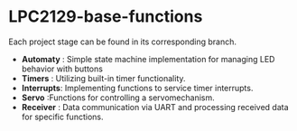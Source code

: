 # LPC2129-base-functions
Each project stage can be found in its corresponding branch.
  - **Automaty**  : Simple state machine implementation for managing LED behavior with buttons
  - **Timers**    : Utilizing built-in timer functionality.
  - **Interrupts**: Implementing functions to service timer interrupts.
  - **Servo**     :Functions for controlling a servomechanism.
  - **Receiver**  : Data communication via UART and processing received data for specific functions.
